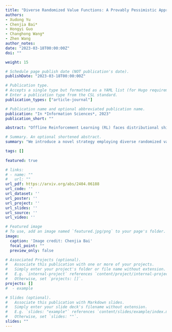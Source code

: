 ```yaml
---
title: "Diverse Randomized Value Functions: A Provably Pessimistic Approach for Offline Reinforcement Learning."
authors:
- Xudong Yu
- Chenjia Bai*
- Hongyi Guo
- Changhong Wang*
- Zhen Wang
author_notes:
date: "2023-03-18T00:00:00Z"
doi: ""

weight: 15

# Schedule page publish date (NOT publication's date).
publishDate: "2023-03-18T00:00:00Z"

# Publication type.
# Accepts a single type but formatted as a YAML list (for Hugo requirements).
# Enter a publication type from the CSL standard.
publication_types: ["article-journal"]

# Publication name and optional abbreviated publication name.
publication: "In *Information Sciences*, 2023"
publication_short: ""

abstract: "Offline Reinforcement Learning (RL) faces distributional shift and unreliable value estimation, especially for out-of-distribution (OOD) actions. To address this, existing uncertainty-based methods penalize the value function with uncertainty quantification and demand numerous ensemble networks, posing computational challenges and suboptimal outcomes. In this paper, we introduce a novel strategy employing diverse randomized value functions to estimate the posterior distribution of Q-values. It provides robust uncertainty quantification and estimates lower confidence bounds (LCB) of Q-values. By applying moderate value penalties for OOD actions, our method fosters a provably pessimistic approach. We also emphasize on diversity within randomized value functions and enhance efficiency by introducing a diversity regularization method, reducing the requisite number of networks. These modules lead to reliable value estimation and efficient policy learning from offline data. Theoretical analysis shows that our method recovers the provably efficient LCB-penalty under linear MDP assumptions. Extensive empirical results also demonstrate that our proposed method significantly outperforms baseline methods in terms of performance and parametric efficiency."  

# Summary. An optional shortened abstract.
summary: "We introduce a novel strategy employing diverse randomized value functions to estimate the posterior distribution of Q-values."

tags: []
  
featured: true

# links:
# - name: ""
#   url: ""
url_pdf: https://arxiv.org/abs/2404.06188
url_code: ''
url_dataset: ''
url_poster: ''
url_project: ''
url_slides: ''
url_source: ''
url_video: ''

# Featured image
# To use, add an image named `featured.jpg/png` to your page's folder. 
image:
  caption: 'Image credit: Chenjia Bai'
  focal_point: ""
  preview_only: false

# Associated Projects (optional).
#   Associate this publication with one or more of your projects.
#   Simply enter your project's folder or file name without extension.
#   E.g. `internal-project` references `content/project/internal-project/index.md`.
#   Otherwise, set `projects: []`.
projects: []
#  - example

# Slides (optional).
#   Associate this publication with Markdown slides.
#   Simply enter your slide deck's filename without extension.
#   E.g. `slides: "example"` references `content/slides/example/index.md`.
#   Otherwise, set `slides: ""`.
slides: ""
---
```

